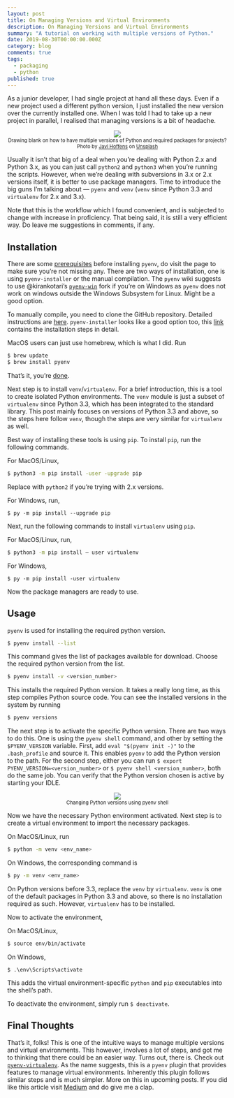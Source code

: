 ```yaml
---
layout: post
title: On Managing Versions and Virtual Environments
description: On Managing Versions and Virtual Environments
summary: "A tutorial on working with multiple versions of Python."
date: 2019-08-30T00:00:00.000Z
category: blog
comments: true
tags:
  - packaging
  - python
published: true
---
```

As a junior developer, I had single project at hand all these days. Even if a new project used a different python version, I just installed the new version over the currently installed one. When I was told I had to take up a new project in parallel, I realised that managing versions is a bit of headache.

<div style="text-align:center;">
<img src="{{site.baseurl}}/assets/images/2019-08-30-01.jpeg"/>
</div>
<div style="width:484px height:319px; font-size:80%; text-align:center;">
	Drawing blank on how to have multiple versions of Python and required packages for projects? Photo by <a href="https://unsplash.com/@javihoffens?utm_source=medium&amp;utm_medium=referral">Javi Hoffens</a> on <a href="https://unsplash.com?utm_source=medium&amp;utm_medium=referral">Unsplash</a>
</div>

Usually it isn’t that big of a deal when you’re dealing with Python 2.x and Python 3.x, as you can just call  `python2`  and  `python3`  when you’re running the scripts. However, when we’re dealing with subversions in 3.x or 2.x versions itself, it is better to use package managers. Time to introduce the big guns I’m talking about —  `pyenv`  and  `venv`  (`venv`  since Python 3.3 and  `virtualenv`  for 2.x and 3.x).

Note that this is the workflow which I found convenient, and is subjected to change with increase in proficiency. That being said, it is still a very efficient way. Do leave me suggestions in comments, if any.

## Installation

There are some  [prerequisites](https://github.com/pyenv/pyenv/wiki/Common-build-problems)  before installing  `pyenv`, do visit the page to make sure you’re not missing any. There are two ways of installation, one is using  `pyenv-installer`  or the manual compilation. The  `pyenv`  wiki suggests to use @kirankotari’s  [`pyenv-win`](https://github.com/pyenv-win/pyenv-win) fork if you’re on Windows as  `pyenv`  does not work on windows outside the Windows Subsystem for Linux. Might be a good option.

To manually compile, you need to clone the GitHub repository. Detailed instructions are  [here](https://github.com/pyenv/pyenv#basic-github-checkout).  `pyenv-installer`  looks like a good option too, this  [link](https://github.com/pyenv/pyenv-installer#installation--update--uninstallation) contains the installation steps in detail.

MacOS users can just use homebrew, which is what I did. Run

``` sh
$ brew update
$ brew install pyenv
```
That’s it, you’re  [done](https://github.com/pyenv/pyenv#homebrew-on-macos).

Next step is to install  `venv`/`virtualenv`. For a brief introduction, this is a tool to create isolated Python environments. The  `venv`  module is just a subset of  `virtualenv`  since Python 3.3, which has been integrated to the standard library. This post mainly focuses on versions of Python 3.3 and above, so the steps here follow  `venv`, though the steps are very similar for  `virtualenv`  as well.

Best way of installing these tools is using  `pip`. To install  `pip`, run the following commands.

For MacOS/Linux,
``` sh
$ python3 -m pip install -user -upgrade pip
```
Replace with  `python2`  if you’re trying with 2.x versions.

For Windows, run,
``` 
$ py -m pip install --upgrade pip
```
Next, run the following commands to install  `virtualenv`  using  `pip`.

For MacOS/Linux, run,
```sh
$ python3 -m pip install — user virtualenv
```
For Windows,
```
$ py -m pip install -user virtualenv
```
Now the package managers are ready to use.

## Usage

`pyenv`  is used for installing the required python version.
``` sh
$ pyenv install --list
```
This command gives the list of packages available for download. Choose the required python version from the list.
``` sh
$ pyenv install -v <version_number>
```
This installs the required Python version. It takes a really long time, as this step compiles Python source code. You can see the installed versions in the system by running
``` sh
$ pyenv versions
```
The next step is to activate the specific Python version. There are two ways to do this. One is using the  `pyenv shell`  command, and other by setting the  `$PYENV_VERSION`  variable. First, add  `eval "$(pyenv init -)"`  to the  `.bash_profile`  and source it. This enables  `pyenv`  to add the Python version to the path. For the second step, either you can run  `$ export PYENV_VERSION=<version_number>`  or  `$ pyenv shell <version_number>`, both do the same job. You can verify that the Python version chosen is active by starting your IDLE.

<div style="text-align:center;">
<img src="{{site.baseurl}}/assets/images/2019-08-30-02.png"/>
</div>

<div style="width:484px height:319px; font-size:80%; text-align:center;">
	Changing Python versions using pyenv shell
</div>

Now we have the necessary Python environment activated. Next step is to create a virtual environment to import the necessary packages.

On MacOS/Linux, run
``` sh
$ python -m venv <env_name>
```
On Windows, the corresponding command is
``` sh
$ py -m venv <env_name>
```
On Python versions before 3.3, replace the  `venv`  by  `virtualenv`.  `venv`  is one of the default packages in Python 3.3 and above, so there is no installation required as such. However,  `virtualenv`  has to be installed.

Now to activate the environment,

On MacOS/Linux,
``` sh
$ source env/bin/activate
```
On Windows,
``` 
$ .\env\Scripts\activate
```
This adds the virtual environment-specific  `python`  and  `pip`  executables into the shell’s path.

To deactivate the environment, simply run  `$ deactivate`.

## Final Thoughts

That’s it, folks! This is one of the intuitive ways to manage multiple versions and virtual environments. This however, involves a lot of steps, and got me to thinking that there could be an easier way. Turns out, there is. Check out  [`pyenv-virtualenv`](https://github.com/pyenv/pyenv-virtualenv). As the name suggests, this is a  `pyenv`  plugin that provides features to manage virtual environments. Inherently this plugin follows similar steps and is much simpler. More on this in upcoming posts. If you did like this article visit [Medium](https://medium.com/@avinash_bhat/managing-versions-and-virtual-environments-in-python-ef70c24857f3) and do give me a clap.
